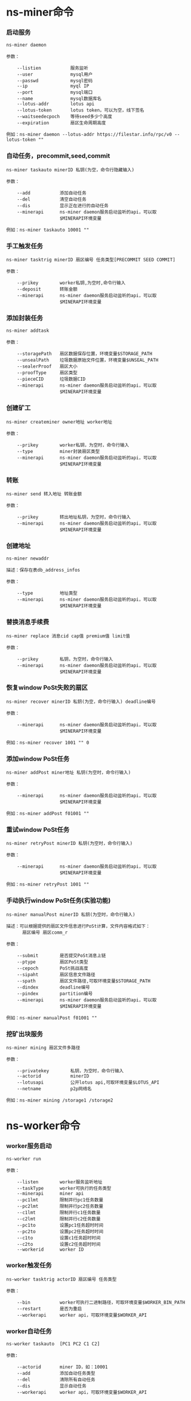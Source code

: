 # ns-miner命令
### 启动服务

    ns-miner daemon

    参数：

        --listien           服务监听
        --user              mysql用户
        --passwd            mysql密码
        --ip                myql IP
        --port              mysql端口
        --name              mysql数据库名
        --lotus-addr        lotus api
        --lotus-token       lotus token，可以为空，线下签名
        --waitseedecpoch    等待seed多少个高度
        --expiration        扇区生命周期高度

    例如：ns-miner daemon --lotus-addr https://filestar.info/rpc/v0 --lotus-token ""

### 自动任务，precommit,seed,commit
 
    ns-miner taskauto minerID 私钥(为空，命令行隐藏输入)

    参数：
        
        --add           添加自动任务
        --del           清空自动任务
        --dis           显示正在进行的自动任务
        --minerapi      ns-miner daemon服务启动监听的api，可以取
                        $MINERAPI环境变量

    例如：ns-miner taskauto 10001 ""

### 手工触发任务

    ns-miner tasktrig minerID 扇区编号 任务类型[PRECOMMIT SEED COMMIT]

    参数：

        --prikey        worker私钥,为空时,命令行输入
        --deposit       转账金额
        --minerapi      ns-miner daemon服务启动监听的api，可以取
                        $MINERAPI环境变量
    
### 添加封装任务
    
    ns-miner addtask

    参数：

        --storagePath   扇区数据保存位置，环境变量$STORAGE_PATH
        --unsealPath    垃圾数据原始文件位置，环境变量$UNSEAL_PATH
        --sealerProof   扇区大小
        --proofType     扇区类型
        --pieceCID      垃圾数据CID
        --minerapi      ns-miner daemon服务启动监听的api，可以取
                        $MINERAPI环境变量

### 创建矿工
    
    ns-miner createminer owner地址 worker地址

    参数：

        --prikey        worker私钥，为空时，命令行输入
        --type          miner封装扇区类型
        --minerapi      ns-miner daemon服务启动监听的api，可以取
                        $MINERAPI环境变量

### 转账

    ns-miner send 转入地址 转账金额

    参数：

        --prikey        转出地址私钥，为空时，命令行输入
        --minerapi      ns-miner daemon服务启动监听的api，可以取
                        $MINERAPI环境变量

### 创建地址

    ns-miner newaddr

    描述：保存在表db_address_infos

    参数：

        --type          地址类型
        --minerapi      ns-miner daemon服务启动监听的api，可以取
                        $MINERAPI环境变量

### 替换消息手续费

    ns-miner replace 消息cid cap值 premium值 limit值

    参数：

        --prikey        私钥，为空时，命令行输入
        --minerapi      ns-miner daemon服务启动监听的api，可以取
                        $MINERAPI环境变量

### 恢复window PoSt失败的扇区

    ns-miner recover minerID 私钥(为空，命令行输入) deadline编号

    参数：

        --minerapi      ns-miner daemon服务启动监听的api，可以取
                        $MINERAPI环境变量

    例如：ns-miner recover 1001 "" 0

### 添加window PoSt任务

    ns-miner addPost miner地址 私钥(为空时，命令行输入)

    参数：

        --minerapi      ns-miner daemon服务启动监听的api，可以取
                        $MINERAPI环境变量

    例如：ns-miner addPost f01001 ""

### 重试window PoSt任务

    ns-miner retryPost minerID 私钥(为空时，命令行输入)

    参数：

        --minerapi      ns-miner daemon服务启动监听的api，可以取
                        $MINERAPI环境变量

    例如：ns-miner retryPost 1001 ""

### 手动执行window PoSt任务(实验功能)

    ns-miner manualPost minerID 私钥(为空时，命令行输入)

    描述：可以根据提供的扇区文件信息进行PoSt计算，文件内容格式如下：
          扇区编号 扇区comm_r

    参数：

        --submit        是否提交PoSt消息上链
        --ptype         扇区PoSt类型
        --cepoch        PoSt挑战高度
        --sipaht        扇区信息文件路径
        --spath         扇区文件路径,可取环境变量$STORAGE_PATH
        --dindex        deadline编号
        --pindex        partition编号
        --minerapi      ns-miner daemon服务启动监听的api，可以取
                        $MINERAPI环境变量

    例如：ns-miner manualPost f01001 ""

### 挖矿出块服务

    ns-miner mining 扇区文件多路径

    参数：
    
        --privatekey        私钥，为空时，命令行输入
        --actorid           minerID
        --lotusapi          公开lotus api,可取环境变量$LOTUS_API
        --netname           p2p网络名

    例如：ns-miner mining /storage1 /storage2


# ns-worker命令
### worker服务启动

    ns-worker run
    
    参数：
        
        --listen        worker服务监听地址
        --taskType      worker可执行的任务类型
        --minerapi      miner api
        --pc1lmt        限制并行pc1任务数量
        --pc2lmt        限制并行pc2任务数量
        --c1lmt         限制并行c1任务数量
        --c2lmt         限制并行c2任务数量
        --pc1to         设置pc1任务超时时间
        --pc2to         设置pc2任务超时时间
        --c1to          设置c1任务超时时间
        --c2to          设置c2任务超时时间
        --workerid      worker ID

### worker触发任务

    ns-worker tasktrig actorID 扇区编号 任务类型

    参数：
        
        --bin           worker可执行二进制路径，可取环境变量$WORKER_BIN_PATH
        --restart       是否为重启
        --workerapi     worker api，可取环境变量$WORKER_API

### worker自动任务

    ns-worker taskauto  [PC1 PC2 C1 C2]

    参数:

        --actorid       miner ID，如：10001
        --add           添加自动任务类型
        --del           清除所有自动任务
        --dis           显示自动任务
        --workerapi     worker api，可取环境变量$WORKER_API
